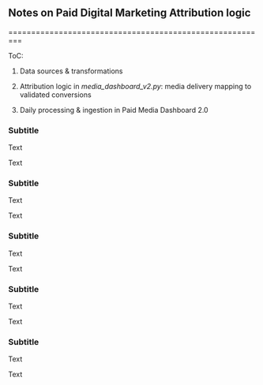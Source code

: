 
## Notes on Paid Digital Marketing Attribution logic
=========================================================

ToC:

1. Data sources & transformations

2. Attribution logic in _media_dashboard_v2.py_: media delivery mapping to validated conversions

3. Daily processing & ingestion in Paid Media Dashboard 2.0


### Subtitle

Text

Text


### Subtitle

Text

Text



### Subtitle

Text

Text



### Subtitle

Text

Text



### Subtitle

Text

Text



